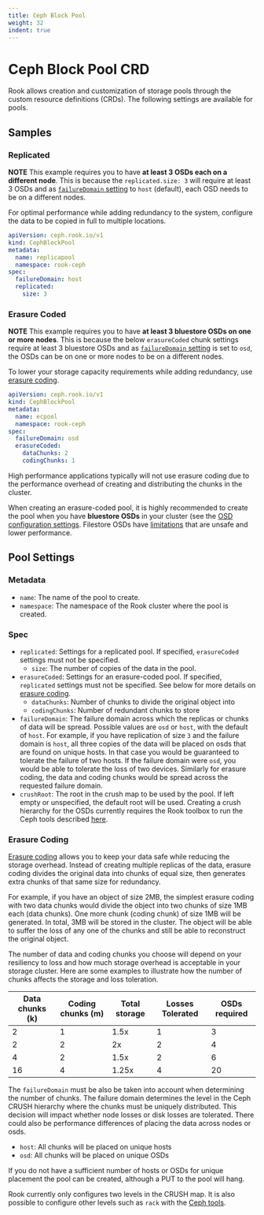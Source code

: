 ```yaml
---
title: Ceph Block Pool
weight: 32
indent: true
---
```


# Ceph Block Pool CRD

Rook allows creation and customization of storage pools through the custom resource definitions (CRDs). The following settings are available
for pools.

## Samples

### Replicated

**NOTE** This example requires you to have **at least 3 OSDs each on a different node**.
This is because the `replicated.size: 3` will require at least 3 OSDs and as [`failureDomain` setting](ceph-pool-crd.md#spec) to `host` (default), each OSD needs to be on a different nodes.

For optimal performance while adding redundancy to the system, configure the data to be copied in full to multiple locations.
```yaml
apiVersion: ceph.rook.io/v1
kind: CephBlockPool
metadata:
  name: replicapool
  namespace: rook-ceph
spec:
  failureDomain: host
  replicated:
    size: 3
```

### Erasure Coded

**NOTE** This example requires you to have **at least 3 bluestore OSDs on one or more nodes**.
This is because the below `erasureCoded` chunk settings require at least 3 bluestore OSDs and as [`failureDomain` setting](ceph-pool-crd.md#spec) is set to `osd`, the OSDs can be on one or more nodes to be on a different nodes.

To lower your storage capacity requirements while adding redundancy, use [erasure coding](#erasure-coding).
```yaml
apiVersion: ceph.rook.io/v1
kind: CephBlockPool
metadata:
  name: ecpool
  namespace: rook-ceph
spec:
  failureDomain: osd
  erasureCoded:
    dataChunks: 2
    codingChunks: 1
```

High performance applications typically will not use erasure coding due to the performance overhead of creating and distributing the chunks in the cluster.

When creating an erasure-coded pool, it is highly recommended to create the pool when you have **bluestore OSDs** in your cluster
(see the [OSD configuration settings](ceph-cluster-crd.md#osd-configuration-settings). Filestore OSDs have
[limitations](http://docs.ceph.com/docs/luminous/rados/operations/erasure-code/#erasure-coding-with-overwrites) that are unsafe and lower performance.

## Pool Settings

### Metadata

- `name`: The name of the pool to create.
- `namespace`: The namespace of the Rook cluster where the pool is created.

### Spec

- `replicated`: Settings for a replicated pool. If specified, `erasureCoded` settings must not be specified.
  - `size`: The number of copies of the data in the pool.
- `erasureCoded`: Settings for an erasure-coded pool. If specified, `replicated` settings must not be specified. See below for more details on [erasure coding](#erasure-coding).
  - `dataChunks`: Number of chunks to divide the original object into
  - `codingChunks`: Number of redundant chunks to store
- `failureDomain`: The failure domain across which the replicas or chunks of data will be spread. Possible values are `osd` or `host`,
with the default of `host`. For example, if you have replication of size `3` and the failure domain is `host`, all three copies of the data will be
placed on osds that are found on unique hosts. In that case you would be guaranteed to tolerate the failure of two hosts. If the failure domain were `osd`,
you would be able to tolerate the loss of two devices. Similarly for erasure coding, the data and coding chunks would be spread across the requested failure domain.
- `crushRoot`: The root in the crush map to be used by the pool. If left empty or unspecified, the default root will be used. Creating a crush hierarchy for the OSDs currently requires the Rook toolbox to run the Ceph tools described [here](http://docs.ceph.com/docs/master/rados/operations/crush-map/#modifying-the-crush-map).

### Erasure Coding

[Erasure coding](http://docs.ceph.com/docs/master/rados/operations/erasure-code/) allows you to keep your data safe while reducing the storage overhead. Instead of creating multiple replicas of the data,
erasure coding divides the original data into chunks of equal size, then generates extra chunks of that same size for redundancy.

For example, if you have an object of size 2MB, the simplest erasure coding with two data chunks would divide the object into two chunks of size 1MB each (data chunks). One more chunk (coding chunk) of size 1MB will be generated. In total, 3MB will be stored in the cluster. The object will be able to suffer the loss of any one of the chunks and still be able to reconstruct the original object.

The number of data and coding chunks you choose will depend on your resiliency to loss and how much storage overhead is acceptable in your storage cluster.
Here are some examples to illustrate how the number of chunks affects the storage and loss toleration.

| Data chunks (k) | Coding chunks (m) | Total storage | Losses Tolerated | OSDs required |
| --------------- | ----------------- | ------------- | ---------------- | ------------- |
| 2               | 1                 | 1.5x          | 1                | 3             |
| 2               | 2                 | 2x            | 2                | 4             |
| 4               | 2                 | 1.5x          | 2                | 6             |
| 16              | 4                 | 1.25x         | 4                | 20            |

The `failureDomain` must be also be taken into account when determining the number of chunks. The failure domain determines the level in the Ceph CRUSH hierarchy where the chunks must be uniquely distributed. This decision will impact whether node losses or disk losses are tolerated. There could also be performance differences of placing the data across nodes or osds.
- `host`: All chunks will be placed on unique hosts
- `osd`: All chunks will be placed on unique OSDs

If you do not have a sufficient number of hosts or OSDs for unique placement the pool can be created, although a PUT to the pool will hang.

Rook currently only configures two levels in the CRUSH map. It is also possible to configure other levels such as `rack` with the [Ceph tools](http://docs.ceph.com/docs/master/rados/operations/crush-map/).
